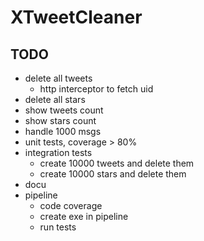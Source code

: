 # XTweetCleaner


## TODO
* delete all tweets
    * http interceptor to fetch uid
* delete all stars
* show tweets count
* show stars count
* handle 1000 msgs
* unit tests, coverage > 80%
* integration tests
    * create 10000 tweets and delete them
    * create 10000 stars and delete them
* docu
* pipeline
  * code coverage 
  * create exe in pipeline
  * run tests